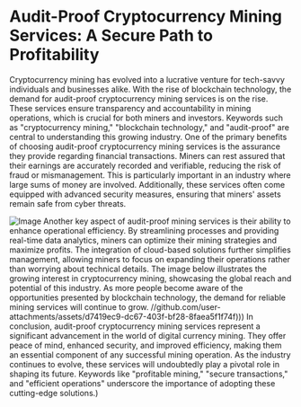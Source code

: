 # Audit-Proof Cryptocurrency Mining Services: A Secure Path to Profitability
Cryptocurrency mining has evolved into a lucrative venture for tech-savvy individuals and businesses alike. With the rise of blockchain technology, the demand for audit-proof cryptocurrency mining services is on the rise. These services ensure transparency and accountability in mining operations, which is crucial for both miners and investors. Keywords such as "cryptocurrency mining," "blockchain technology," and "audit-proof" are central to understanding this growing industry.
One of the primary benefits of choosing audit-proof cryptocurrency mining services is the assurance they provide regarding financial transactions. Miners can rest assured that their earnings are accurately recorded and verifiable, reducing the risk of fraud or mismanagement. This is particularly important in an industry where large sums of money are involved. Additionally, these services often come equipped with advanced security measures, ensuring that miners' assets remain safe from cyber threats.

![Image](https://github.com/user-attachments/assets/d7419ec9-dc67-403f-bf28-8faea5f1f74f)
Another key aspect of audit-proof mining services is their ability to enhance operational efficiency. By streamlining processes and providing real-time data analytics, miners can optimize their mining strategies and maximize profits. The integration of cloud-based solutions further simplifies management, allowing miners to focus on expanding their operations rather than worrying about technical details.
The image below illustrates the growing interest in cryptocurrency mining, showcasing the global reach and potential of this industry. As more people become aware of the opportunities presented by blockchain technology, the demand for reliable mining services will continue to grow.
 //github.com/user-attachments/assets/d7419ec9-dc67-403f-bf28-8faea5f1f74f)))
In conclusion, audit-proof cryptocurrency mining services represent a significant advancement in the world of digital currency mining. They offer peace of mind, enhanced security, and improved efficiency, making them an essential component of any successful mining operation. As the industry continues to evolve, these services will undoubtedly play a pivotal role in shaping its future. Keywords like "profitable mining," "secure transactions," and "efficient operations" underscore the importance of adopting these cutting-edge solutions.)
